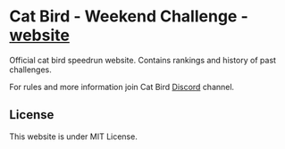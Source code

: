 # Cat Bird - Weekend Challenge - [website](https://weekendchallenge.github.io/)

Official cat bird speedrun website. Contains rankings and history of past challenges.

For rules and more information join Cat Bird [Discord](https://discord.gg/jGsbdTr) channel.


## License
This website is under MIT License.
